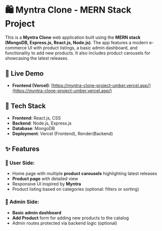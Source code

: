 # 🛍️ Myntra Clone - MERN Stack Project

This is a **Myntra Clone** web application built using the **MERN stack (MongoDB, Express.js, React.js, Node.js)**. The app features a modern e-commerce UI with product listings, a basic admin dashboard, and functionality to add new products. It also includes product carousels for showcasing the latest releases.

## 🔗 Live Demo

- **Frontend (Vercel)**: [https://myntra-clone-project-umber.vercel.app/](https://myntra-clone-project-umber.vercel.app/)

## 🚀 Tech Stack

- **Frontend**: React.js, CSS
- **Backend**: Node.js, Express.js
- **Database**: MongoDB
- **Deployment**: Vercel (Frontend), Render(Backend)

## ✨ Features

### 🛒 User Side:
- Home page with multiple **product carousels** highlighting latest releases
- **Product page** with detailed view
- Responsive UI inspired by **Myntra**
- Product listing based on categories (optional: filters or sorting)

### 🔧 Admin Side:
- **Basic admin dashboard**
- **Add Product** form for adding new products to the catalog
- Admin routes protected via backend logic (optional)

